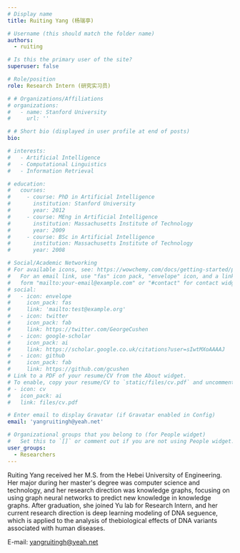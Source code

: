 ```yaml
---
# Display name
title: Ruiting Yang (杨瑞亭)

# Username (this should match the folder name)
authors:
  - ruiting

# Is this the primary user of the site?
superuser: false

# Role/position
role: Research Intern (研究实习员)

# # Organizations/Affiliations
# organizations:
#   - name: Stanford University
#     url: ''

# # Short bio (displayed in user profile at end of posts)
bio:  

# interests:
#   - Artificial Intelligence
#   - Computational Linguistics
#   - Information Retrieval

# education:
#   courses:
#     - course: PhD in Artificial Intelligence
#       institution: Stanford University
#       year: 2012
#     - course: MEng in Artificial Intelligence
#       institution: Massachusetts Institute of Technology
#       year: 2009
#     - course: BSc in Artificial Intelligence
#       institution: Massachusetts Institute of Technology
#       year: 2008

# Social/Academic Networking
# For available icons, see: https://wowchemy.com/docs/getting-started/page-builder/#icons
#   For an email link, use "fas" icon pack, "envelope" icon, and a link in the
#   form "mailto:your-email@example.com" or "#contact" for contact widget.
# social:
#   - icon: envelope
#     icon_pack: fas
#     link: 'mailto:test@example.org'
#   - icon: twitter
#     icon_pack: fab
#     link: https://twitter.com/GeorgeCushen
#   - icon: google-scholar
#     icon_pack: ai
#     link: https://scholar.google.co.uk/citations?user=sIwtMXoAAAAJ
#   - icon: github
#     icon_pack: fab
#     link: https://github.com/gcushen
# Link to a PDF of your resume/CV from the About widget.
# To enable, copy your resume/CV to `static/files/cv.pdf` and uncomment the lines below.
# - icon: cv
#   icon_pack: ai
#   link: files/cv.pdf

# Enter email to display Gravatar (if Gravatar enabled in Config)
email: 'yangruitingh@yeah.net'

# Organizational groups that you belong to (for People widget)
#   Set this to `[]` or comment out if you are not using People widget.
user_groups:
  - Researchers
---
```


Ruiting Yang received her M.S. from the Hebei University of Engineering. Her major during her master's degree was computer science and technology, and her research direction was knowledge graphs, focusing on using graph neural networks to predict new knowledge in knowledge graphs. After graduation, she joined Yu lab for Research Intern, and her current research direction is deep learning modeling of DNA seguence, which is applied to the analysis of thebiological effects of DNA variants associated with human diseases.

E-mail: yangruitingh@yeah.net
<!-- 吳恩達 is a professor of artificial intelligence at the Stanford AI Lab. His research interests include distributed robotics, mobile computing and programmable matter. He leads the Robotic Neurobiology group, which develops self-reconfiguring robots, systems of self-organizing robots, and mobile sensor networks.

Lorem ipsum dolor sit amet, consectetur adipiscing elit. Sed neque elit, tristique placerat feugiat ac, facilisis vitae arcu. Proin eget egestas augue. Praesent ut sem nec arcu pellentesque aliquet. Duis dapibus diam vel metus tempus vulputate. -->

